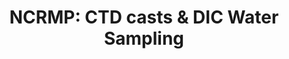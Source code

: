 ---
layout: survey_template_single
title: "NCRMP: CTD casts & DIC Water Sampling"
permalink: /surveys/ctdh2o_surveys
main_image: "https://npomeroy.github.io/OMG/images/BOD_bottle_headspace.png" # default image
main_image_caption: "Seawater is collected using Niskin bottle and transferred to these glass bottles to be sent in for analysis. Credit: NOAA/Noah Pomeroy."
header:
  overlay_color: "#000"
  overlay_image: https://www.arcgis.com/sharing/rest/content/items/4976333fbf884f26b2fdc9ac51a20576/resources/bigger_dic_lab.jpg?v=1734134201861&w=1600
  caption: "Photo credit: NOAA Geoplatform"
  overlay_filter: linear-gradient(rgba(255, 0, 0, 0.5), rgba(0, 255, 255, 0.5))

survey_type: Monitoring ocean chemistry
survey_description: Water samples are collected simultaneously with CTD casts. Water samples are analyzed for carbonate chemistry while CTD casts provide information on the temperature and salinity profile at the site.
sidebar:
  nav: "docs"
how_to_download: Water sample data is archived with OCADS and NCEI and CTD data is only on NCEI.
sop_text: CTD and Water Sampling in the Pacific - updated 06/2023
url_sop: https://www.ncei.noaa.gov/data/oceans/coris/library/NOAA/CRCP/monitoring/protocols/NCRMP_Climate_WaterSamplingPacific.pdf
datasheets_text: "Metadata collected for CTD and water samples"
access_rawdata_text : "CTD casts and water samples are accessible separately."
r_code_text: "See our team scripts for processing raw data"

---